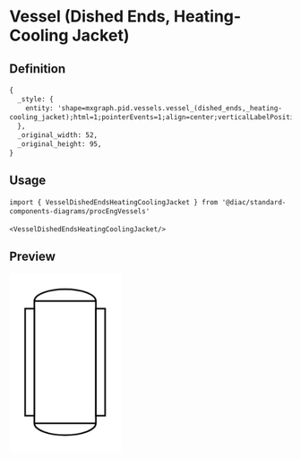 # Vessel (Dished Ends, Heating-Cooling Jacket)

## Definition

```
{
  _style: { 
    entity: 'shape=mxgraph.pid.vessels.vessel_(dished_ends,_heating-cooling_jacket);html=1;pointerEvents=1;align=center;verticalLabelPosition=bottom;verticalAlign=top;dashed=0;',
  },
  _original_width: 52,
  _original_height: 95,
}
```

## Usage

```
import { VesselDishedEndsHeatingCoolingJacket } from '@diac/standard-components-diagrams/procEngVessels'

<VesselDishedEndsHeatingCoolingJacket/>
```

## Preview

<img src="./vessel-dished-ends-heating-cooling-jacket.png" width="200"/>
